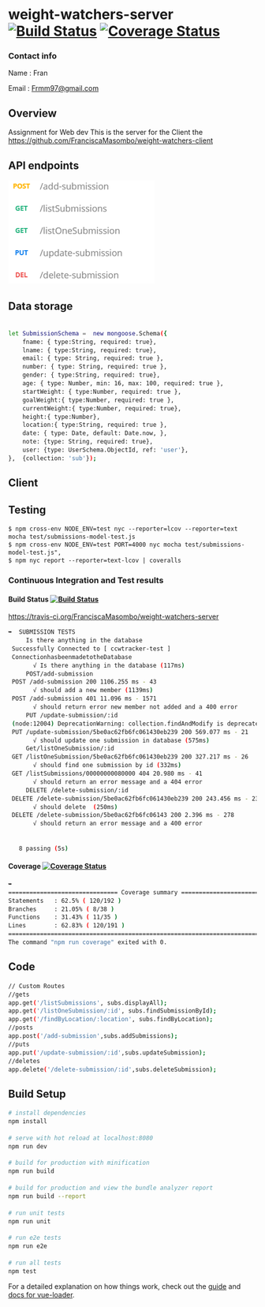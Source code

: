# weight-watchers-server          [![Build Status](https://travis-ci.org/FranciscaMasombo/weight-watchers-server.svg?branch=master)](https://travis-ci.org/FranciscaMasombo/weight-watchers-server)            [![Coverage Status](https://coveralls.io/repos/github/FranciscaMasombo/weight-watchers-server/badge.svg?branch=master)](https://coveralls.io/github/FranciscaMasombo/weight-watchers-server?branch=master)

### Contact info
Name  : Fran

Email : Frmm97@gmail.com

## Overview
Assignment for Web dev
This is the server for the Client the https://github.com/FranciscaMasombo/weight-watchers-client

## API endpoints
![Screenshot](https://github.com/FranciscaMasombo/weight-watchers-server/blob/master/photos/Capture.PNG)

## Data storage

````bash

let SubmissionSchema =  new mongoose.Schema({
    fname: { type:String, required: true},
    lname: { type:String, required: true},
    email: { type: String, required: true },
    number: { type: String, required: true },
    gender: { type:String, required: true},
    age: { type: Number, min: 16, max: 100, required: true },
    startWeight: { type:Number, required: true },
    goalWeight:{ type:Number, required: true },
    currentWeight:{ type:Number, required: true},
    height:{ type:Number},
    location:{ type:String, required: true },
    date: { type: Date, default: Date.now, },
    note: {type: String, required: true},
    user: {type: UserSchema.ObjectId, ref: 'user'},
},  {collection: 'sub'});

````

## Client

## Testing

    $ npm cross-env NODE_ENV=test nyc --reporter=lcov --reporter=text mocha test/submissions-model-test.js
    $ npm cross-env NODE_ENV=test PORT=4000 nyc mocha test/submissions-model-test.js",
    $ npm nyc report --reporter=text-lcov | coveralls

### Continuous Integration and Test results

#### Build Status         [![Build Status](https://travis-ci.org/FranciscaMasombo/weight-watchers-server.svg?branch=master)](https://travis-ci.org/FranciscaMasombo/weight-watchers-server)

https://travis-ci.org/FranciscaMasombo/weight-watchers-server

```bash
➥  SUBMISSION TESTS
     Is there anything in the database
 Successfully Connected to [ ccwtracker-test ]
 ConnectionhasbeenmadetotheDatabase
       √ Is there anything in the database (117ms)
     POST/add-submission
 POST /add-submission 200 1106.255 ms - 43
       √ should add a new member (1139ms)
 POST /add-submission 401 11.096 ms - 1571
       √ should return error new member not added and a 400 error
     PUT /update-submission/:id
 (node:12004) DeprecationWarning: collection.findAndModify is deprecated. Use findOneAndUpdate, findOneAndReplace or findOneAndDelete instead.
 PUT /update-submission/5be0ac62fb6fc061430eb239 200 569.077 ms - 21
       √ should update one submission in database (575ms)
     Get/listOneSubmission/:id
 GET /listOneSubmission/5be0ac62fb6fc061430eb239 200 327.217 ms - 26
       √ should find one submission by id (332ms)
 GET /listSubmissions/00000000080000 404 20.980 ms - 41
       √ should return an error message and a 404 error
     DELETE /delete-submission/:id
 DELETE /delete-submission/5be0ac62fb6fc061430eb239 200 243.456 ms - 23
       √ should delete  (250ms)
 DELETE /delete-submission/5be0ac62fb6fc06143 200 2.396 ms - 278
       √ should return an error message and a 400 error


   8 passing (5s)

```

#### Coverage     [![Coverage Status](https://coveralls.io/repos/github/FranciscaMasombo/weight-watchers-server/badge.svg?branch=master)](https://coveralls.io/github/FranciscaMasombo/weight-watchers-server?branch=master)
```bash
➥
=============================== Coverage summary ===============================
Statements   : 62.5% ( 120/192 )
Branches     : 21.05% ( 8/38 )
Functions    : 31.43% ( 11/35 )
Lines        : 62.83% ( 120/191 )
================================================================================
The command "npm run coverage" exited with 0.
```
## Code

``` bash
// Custom Routes
//gets
app.get('/listSubmissions', subs.displayAll);
app.get('/listOneSubmission/:id', subs.findSubmissionById);
app.get('/findByLocation/:location', subs.findByLocation);
//posts
app.post('/add-submission',subs.addSubmissions);
//puts
app.put('/update-submission/:id',subs.updateSubmission);
//deletes
app.delete('/delete-submission/:id',subs.deleteSubmission);
```
## Build Setup

``` bash
# install dependencies
npm install

# serve with hot reload at localhost:8080
npm run dev

# build for production with minification
npm run build

# build for production and view the bundle analyzer report
npm run build --report

# run unit tests
npm run unit

# run e2e tests
npm run e2e

# run all tests
npm test
```

For a detailed explanation on how things work, check out the [guide](http://vuejs-templates.github.io/webpack/) and [docs for vue-loader](http://vuejs.github.io/vue-loader).
